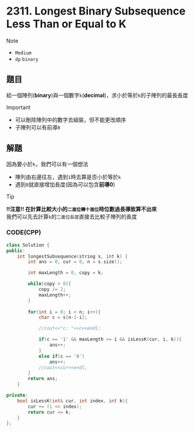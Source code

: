 # 2311. Longest Binary Subsequence Less Than or Equal to K

>[!note]
>- `Medium`
>- `dp` `binary`

## 題目

給一個陣列(**binary**)與一個數字`k`(**decimal**)，求小於等於`k`的子陣列的最長長度

>[!important]
>- 可以刪除陣列中的數字去組裝，但不能更改順序
>- 子陣列可以有前導`0`


## 解題

因為要小於`k`，我們可以有一個想法

- 陣列由右邊往左，遇到`1`時去算是否小於等於`k`
- 遇到`0`就直接增加長度(因為可以包含**前導0**)

>[!tip]
> **!!注意!! 在計算比較大小的`二進位轉十進位`時位數過長導致算不出來**<br>
> 我們可以先去計算`k`的`二進位長度`直接去比較子陣列的長度

### CODE(CPP)

```cpp
class Solution {
public:
    int longestSubsequence(string s, int k) {
        int ans = 0, cur = 0, n = s.size();

        int maxLength = 0, copy = k;

        while(copy > 0){
            copy /= 2;
            maxLength++;
        }
        
        for(int i = 0; i < n; i++){
            char c = s[n-1-i];

            //cout<<"c: "<<c<<endl;

            if(c == '1' && maxLength >= i && isLessK(cur, i, k)){
                ans++;
            }
            else if(c == '0')
                ans++;
            //cout<<cur<<endl;
        }
        return ans;
    }

private:
    bool isLessK(int& cur, int index, int k){
        cur += (1 << index);
        return cur <= k;
    }
};
```